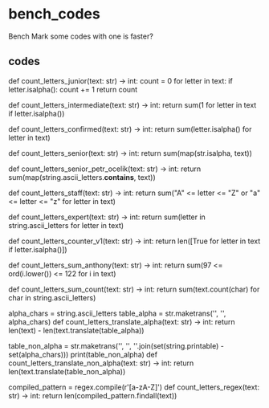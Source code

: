 # bench_codes
Bench Mark some codes
with one is faster?

## codes
def count_letters_junior(text: str) -> int:
    count = 0
    for letter in text:
        if letter.isalpha():
            count += 1
    return count


def count_letters_intermediate(text: str) -> int:
    return sum(1 for letter in text if letter.isalpha())


def count_letters_confirmed(text: str) -> int:
    return sum(letter.isalpha() for letter in text)


def count_letters_senior(text: str) -> int:
    return sum(map(str.isalpha, text))


def count_letters_senior_petr_ocelik(text: str) -> int:
    return sum(map(string.ascii_letters.__contains__, text))


def count_letters_staff(text: str) -> int:
    return sum("A" <= letter <= "Z" or "a" <= letter <= "z" for letter in text)


def count_letters_expert(text: str) -> int:
    return sum(letter in string.ascii_letters for letter in text)


def count_letters_counter_v1(text: str) -> int:
    return len([True for letter in text if letter.isalpha()])


def count_letters_sum_anthony(text: str) -> int:
    return sum(97 <= ord(i.lower()) <= 122 for i in text)


def count_letters_sum_count(text: str) -> int:
    return sum(text.count(char) for char in string.ascii_letters)

alpha_chars = string.ascii_letters
table_alpha = str.maketrans('', '', alpha_chars)
def count_letters_translate_alpha(text: str) -> int:
    return len(text) - len(text.translate(table_alpha))


table_non_alpha = str.maketrans('', '', ''.join(set(string.printable) - set(alpha_chars)))
print(table_non_alpha)
def count_letters_translate_non_alpha(text: str) -> int:
    return len(text.translate(table_non_alpha))

compiled_pattern = regex.compile(r'[a-zA-Z]')
def count_letters_regex(text: str) -> int:
    return len(compiled_pattern.findall(text))
